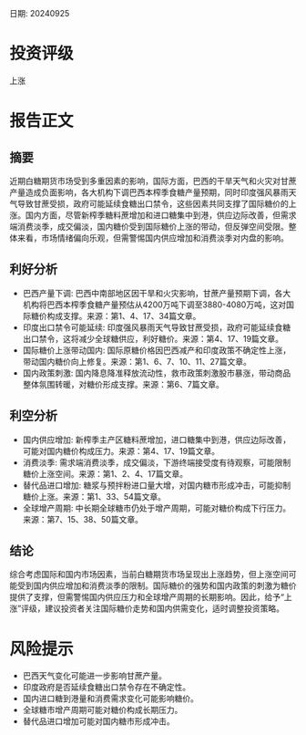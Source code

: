 
日期: 20240925

# 投资评级

上涨

# 报告正文

## 摘要

近期白糖期货市场受到多重因素的影响，国际方面，巴西的干旱天气和火灾对甘蔗产量造成负面影响，各大机构下调巴西本榨季食糖产量预期，同时印度强风暴雨天气导致甘蔗受损，政府可能延续食糖出口禁令，这些因素共同支撑了国际糖价的上涨。国内方面，尽管新榨季糖料蔗增加和进口糖集中到港，供应边际改善，但需求端消费淡季，成交偏淡，国内糖价受到国际糖价上涨的带动，但反弹空间受限。整体来看，市场情绪偏向乐观，但需警惕国内供应增加和消费淡季对内盘的影响。

## 利好分析

* 巴西产量下调: 巴西中南部地区因干旱和火灾影响，甘蔗产量预期下调，各大机构将巴西本榨季食糖产量预估从4200万吨下调至3880-4080万吨，这对国际糖价构成支撑。来源：第1、4、17、34篇文章。
* 印度出口禁令可能延续: 印度强风暴雨天气导致甘蔗受损，政府可能延续食糖出口禁令，这将减少全球糖供应，利好糖价。来源：第4、17、19篇文章。
* 国际糖价上涨带动国内: 国际原糖价格因巴西减产和印度政策不确定性上涨，带动国内糖价向上修复。来源：第1、6、7、10、11、27篇文章。
* 国内政策刺激: 国内降息降准释放流动性，救市政策刺激股市暴涨，带动商品整体氛围转暖，对糖价形成支撑。来源：第6、7篇文章。

## 利空分析

* 国内供应增加: 新榨季主产区糖料蔗增加，进口糖集中到港，供应边际改善，可能对国内糖价构成压力。来源：第4、17、19篇文章。
* 消费淡季: 需求端消费淡季，成交偏淡，下游终端接受度有待观察，可能限制糖价上涨空间。来源：第1、2、4、17篇文章。
* 替代品进口增加: 糖浆与预拌粉进口量大增，对国内糖市形成冲击，可能抑制糖价上涨。来源：第1、33、54篇文章。
* 全球增产周期: 中长期全球糖市仍处于增产周期，可能对糖价构成下行压力。来源：第7、15、38、50篇文章。

## 结论

综合考虑国际和国内市场因素，当前白糖期货市场呈现出上涨趋势，但上涨空间可能受到国内供应增加和消费淡季的限制。国际糖价的强势和国内政策的刺激为糖价提供了支撑，但需警惕国内供应压力和全球增产周期的长期影响。因此，给予“上涨”评级，建议投资者关注国际糖价走势和国内供需变化，适时调整投资策略。

# 风险提示

* 巴西天气变化可能进一步影响甘蔗产量。
* 印度政府是否延续食糖出口禁令存在不确定性。
* 国内进口糖到港量和消费需求变化可能影响糖价。
* 全球糖市增产周期可能对糖价构成长期压力。
* 替代品进口增加可能对国内糖市形成冲击。
